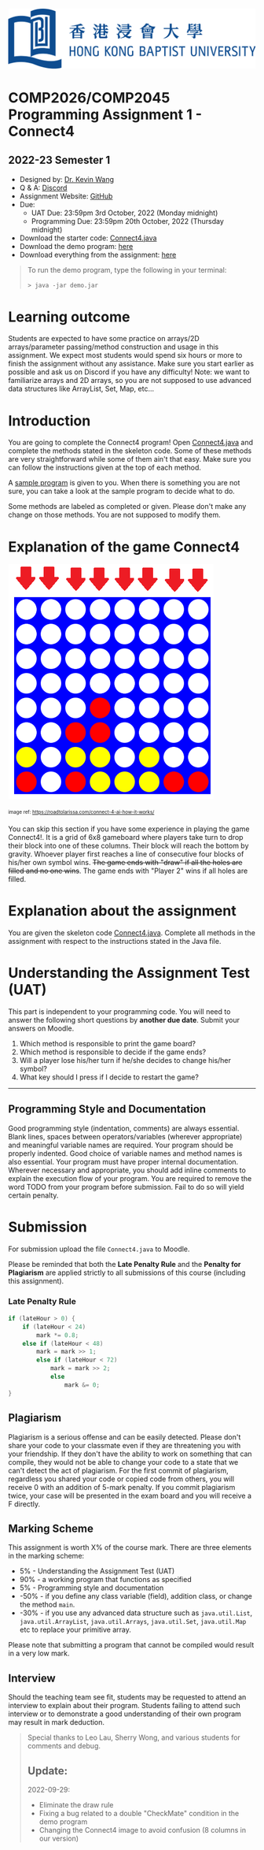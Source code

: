 ![](hkbu.png)
# COMP2026/COMP2045 Programming Assignment 1 - Connect4

## 2022-23 Semester 1

* Designed by: [Dr. Kevin Wang](mailto:kevinw@comp.hkbu.edu.hk)
* Q & A: [Discord](https://discordapp.com/channels/1004554070083776672/1004554070083776678)
* Assignment Website: [GitHub](https://github.com/khwang0/COMP2026-2223PA1)
* Due: 
  * UAT Due: 23:59pm 3rd October, 2022 (Monday midnight)
  * Programming Due: 23:59pm 20th October, 2022 (Thursday midnight)
* Download the starter code: [Connect4.java](Connect4.java) 
* Download the demo program: [here](demo.jar)
* Download everything from the assignment: [here](https://github.com/khwang0/COMP2026-2223PA1/archive/refs/heads/master.zip)

> To run the demo program, type the following in your terminal:
> 
> ```sh
> > java -jar demo.jar
> ```



# Learning outcome

Students are expected to have some practice on arrays/2D arrays/parameter passing/method construction and usage in this assignment. We expect most students would spend six hours or more to finish the assignment without any assistance. Make sure you start earlier as possible and ask us on Discord if you have any difficulty! Note: we want to familiarize arrays and 2D arrays, so you are not supposed to use advanced data structures like ArrayList, Set, Map, etc...


# Introduction

You are going to complete the Connect4 program! Open [Connect4.java](Connect4.java) and complete the methods stated in the skeleton code. Some of these methods are very straightforward while some of them ain't that easy. Make sure you can follow the instructions given at the top of each method.

A [sample program](demo.jar) is given to you. When there is something you are not sure, you can take a look at the sample program to decide what to do.

Some methods are labeled as completed or given. Please don't make any change on those methods. You are not supposed to modify them.

# Explanation of the game Connect4

![](connect4.png)

<sub><sup>image ref: https://roadtolarissa.com/connect-4-ai-how-it-works/</sup></sub>

You can skip this section if you have some experience in playing the game Connect4!. It is a grid of 6x8 gameboard where players take turn to drop their block into one of these columns. Their block will reach the bottom by gravity. Whoever player first reaches a line of consecutive four blocks of his/her own symbol wins. ~~The game ends with "draw" if all the holes are filled and no one wins~~. The game ends with "Player 2" wins if all holes are filled.


# Explanation about the assignment

You are given the skeleton code [Connect4.java](Connect4.java). Complete all methods in the assignment with respect to the instructions stated in the Java file.







# Understanding the Assignment Test (UAT)

This part is independent to your programming code. You will need to answer the following short questions by **another due date**.
Submit your answers on Moodle. 

1. Which method is responsible to print the game board?
2. Which method is responsible to decide if the game ends?
3. Will a player lose his/her turn if he/she decides to change his/her symbol?
4. What key should I press if I decide to restart the game?


---

## Programming Style and Documentation 

Good programming style (indentation, comments) are always essential.  Blank lines, spaces between operators/variables (wherever appropriate) and meaningful variable names are required. Your program should be properly indented.  Good choice of variable names and method names is also essential.  Your program must have proper internal documentation.
Wherever necessary and appropriate, you should add inline comments to explain the execution flow of your program. You are required to remove the word TODO from your program before submission. Fail to do so will yield certain penalty.



# Submission 
For submission upload the file `Connect4.java` to Moodle.  

Please be reminded that both the **Late Penalty Rule** and the **Penalty for Plagiarism** are applied strictly to all submissions of this course (including this assignment).   

### Late Penalty Rule

```java
if (lateHour > 0) {
    if (lateHour < 24) 
        mark *= 0.8;
    else if (lateHour < 48)
        mark = mark >> 1;
        else if (lateHour < 72)
            mark = mark >> 2;
            else
                mark &= 0;
}
```





 ## Plagiarism

 Plagiarism is a serious offense and can be easily detected. Please don't share your code to your classmate even if they are threatening you with your friendship. If they don't have the ability to work on something that can compile, they would not be able to change your code to a state that we can't detect the act of plagiarism. For the first commit of plagiarism, regardless you shared your code or copied code from others, you will receive 0 with an addition of 5-mark penalty. If you commit plagiarism twice, your case will be presented in the exam board and you will receive a F directly.

## Marking Scheme 
This assignment is worth X% of the course mark.  There are three elements in the marking scheme: 
* 5% - Understanding the Assignment Test (UAT)
* 90% - a working program that functions as specified 
* 5% - Programming style and documentation 
* -50% - if you define any class variable (field), addition class, or change the method `main`.
* -30% - if you use any advanced data structure such as `java.util.List`, `java.util.ArrayList`, `java.util.Arrays`, `java.util.Set`, `java.util.Map` etc to replace your primitive array.

Please note that submitting a program that cannot be compiled would result in a very low mark. 

 

## Interview 
Should the teaching team see fit, students may be requested to attend an interview to explain about their program.  Students failing to attend such interview or to demonstrate a good understanding of their own program may result in mark deduction. 



> Special thanks to Leo Lau, Sherry Wong, and various students for comments and debug.
> ## Update: 
> 2022-09-29: 
> - Eliminate the draw rule
> - Fixing a bug related to a double "CheckMate" condition in the demo program
> - Changing the Connect4 image to avoid confusion (8 columns in our version)